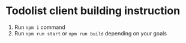 # Todolist client building instruction

1. Run `npm i` command 
2. Run `npm run start` or `npm run build` depending on your goals